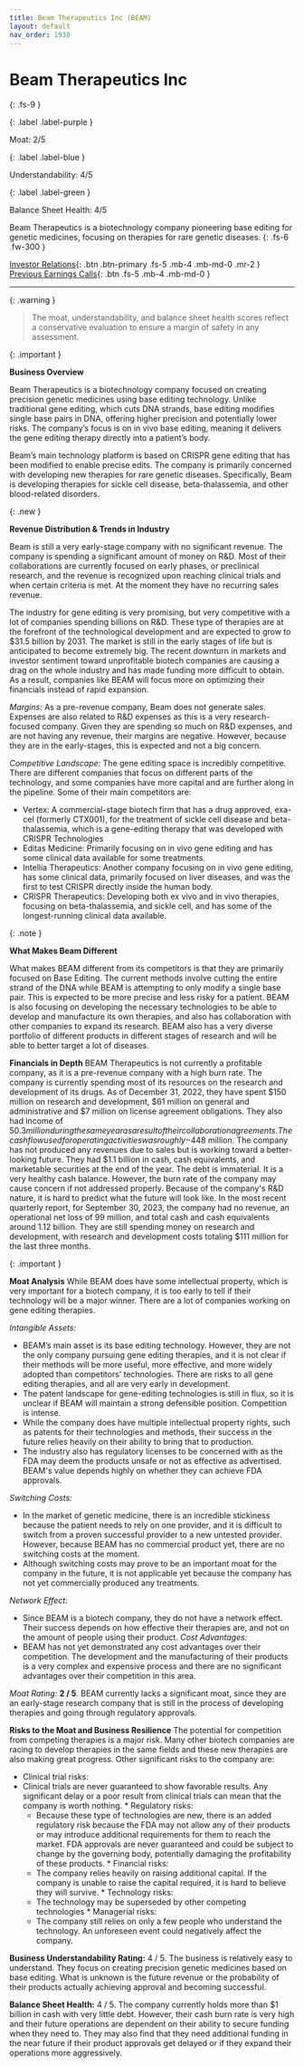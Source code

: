 ```yaml
---
title: Beam Therapeutics Inc (BEAM)
layout: default
nav_order: 1938
---
```


# Beam Therapeutics Inc
{: .fs-9 }

{: .label .label-purple }

Moat: 2/5

{: .label .label-blue }

Understandability: 4/5

{: .label .label-green }

Balance Sheet Health: 4/5

Beam Therapeutics is a biotechnology company pioneering base editing for genetic medicines, focusing on therapies for rare genetic diseases.
{: .fs-6 .fw-300 }

[Investor Relations](https://www.google.com/search?q=BEAM+investor+relations){: .btn .btn-primary .fs-5 .mb-4 .mb-md-0 .mr-2 }
[Previous Earnings Calls](https://discountingcashflows.com/company/BEAM/transcripts/){: .btn .fs-5 .mb-4 .mb-md-0 }

---

{: .warning }
>The moat, understandability, and balance sheet health scores reflect a conservative evaluation to ensure a margin of safety in any assessment.



{: .important }

**Business Overview**

Beam Therapeutics is a biotechnology company focused on creating precision genetic medicines using base editing technology. Unlike traditional gene editing, which cuts DNA strands, base editing modifies single base pairs in DNA, offering higher precision and potentially lower risks. The company’s focus is on in vivo base editing, meaning it delivers the gene editing therapy directly into a patient’s body.

Beam’s main technology platform is based on CRISPR gene editing that has been modified to enable precise edits. The company is primarily concerned with developing new therapies for rare genetic diseases. Specifically, Beam is developing therapies for sickle cell disease, beta-thalassemia, and other blood-related disorders. 

{: .new }

**Revenue Distribution & Trends in Industry**

Beam is still a very early-stage company with no significant revenue. The company is spending a significant amount of money on R&D. Most of their collaborations are currently focused on early phases, or preclinical research, and the revenue is recognized upon reaching clinical trials and when certain criteria is met. At the moment they have no recurring sales revenue.

The industry for gene editing is very promising, but very competitive with a lot of companies spending billions on R&D. These type of therapies are at the forefront of the technological development and are expected to grow to $31.5 billion by 2031. The market is still in the early stages of life but is anticipated to become extremely big.
The recent downturn in markets and investor sentiment toward unprofitable biotech companies are causing a drag on the whole industry and has made funding more difficult to obtain. As a result, companies like BEAM will focus more on optimizing their financials instead of rapid expansion. 

*Margins:* As a pre-revenue company, Beam does not generate sales. Expenses are also related to R&D expenses as this is a very research-focused company. Given they are spending so much on R&D expenses, and are not having any revenue, their margins are negative. However, because they are in the early-stages, this is expected and not a big concern.

*Competitive Landscape:*
The gene editing space is incredibly competitive. There are different companies that focus on different parts of the technology, and some companies have more capital and are further along in the pipeline.
Some of their main competitors are:

-  Vertex: A commercial-stage biotech firm that has a drug approved, exa-cel (formerly CTX001), for the treatment of sickle cell disease and beta-thalassemia, which is a gene-editing therapy that was developed with CRISPR Technologies
- Editas Medicine: Primarily focusing on in vivo gene editing and has some clinical data available for some treatments.
- Intellia Therapeutics: Another company focusing on in vivo gene editing, has some clinical data, primarily focused on liver diseases, and was the first to test CRISPR directly inside the human body.
- CRISPR Therapeutics: Developing both ex vivo and in vivo therapies, focusing on beta-thalassemia, and sickle cell, and has some of the longest-running clinical data available.

{: .note }

**What Makes Beam Different**

What makes BEAM different from its competitors is that they are primarily focused on Base Editing. The current methods involve cutting the entire strand of the DNA while BEAM is attempting to only modify a single base pair. This is expected to be more precise and less risky for a patient.
BEAM is also focusing on developing the necessary technologies to be able to develop and manufacture its own therapies, and also has collaboration with other companies to expand its research. 
BEAM also has a very diverse portfolio of different products in different stages of research and will be able to better target a lot of diseases. 

**Financials in Depth**
BEAM Therapeutics is not currently a profitable company, as it is a pre-revenue company with a high burn rate. 
The company is currently spending most of its resources on the research and development of its drugs. As of December 31, 2022, they have spent $150 million on research and development, $61 million on general and administrative and $7 million on license agreement obligations. They also had income of $50.3 million during the same year as a result of their collaboration agreements. The cash flow used for operating activities was roughly -$448 million. The company has not produced any revenues due to sales but is working toward a better-looking future. 
They had $1.1 billion in cash, cash equivalents, and marketable securities at the end of the year. The debt is immaterial. It is a very healthy cash balance. However, the burn rate of the company may cause concern if not addressed properly. 
Because of the company's R&D nature, it is hard to predict what the future will look like.
In the most recent quarterly report, for September 30, 2023, the company had no revenue, an operational net loss of 99 million, and total cash and cash equivalents around 1.12 billion. They are still spending money on research and development, with research and development costs totaling $111 million for the last three months.

{: .important }

**Moat Analysis**
While BEAM does have some intellectual property, which is very important for a biotech company, it is too early to tell if their technology will be a major winner. There are a lot of companies working on gene editing therapies. 

*Intangible Assets:*
  *  BEAM’s main asset is its base editing technology. However, they are not the only company pursuing gene editing therapies, and it is not clear if their methods will be more useful, more effective, and more widely adopted than competitors’ technologies. There are risks to all gene editing therapies, and all are very early in development. 
  * The patent landscape for gene-editing technologies is still in flux, so it is unclear if BEAM will maintain a strong defensible position. Competition is intense. 
   * While the company does have multiple intellectual property rights, such as patents for their technologies and methods, their success in the future relies heavily on their ability to bring that to production.
  * The industry also has regulatory licenses to be concerned with as the FDA may deem the products unsafe or not as effective as advertised. BEAM's value depends highly on whether they can achieve FDA approvals.
  
*Switching Costs:*
  * In the market of genetic medicine, there is an incredible stickiness because the patient needs to rely on one provider, and it is difficult to switch from a proven successful provider to a new untested provider. However, because BEAM has no commercial product yet, there are no switching costs at the moment.
  * Although switching costs may prove to be an important moat for the company in the future, it is not applicable yet because the company has not yet commercially produced any treatments.

*Network Effect:*
  * Since BEAM is a biotech company, they do not have a network effect. Their success depends on how effective their therapies are, and not on the amount of people using their product.
*Cost Advantages:*
  * BEAM has not yet demonstrated any cost advantages over their competition. The development and the manufacturing of their products is a very complex and expensive process and there are no significant advantages over their competition in this area.
 
*Moat Rating:* **2 / 5**. BEAM currently lacks a significant moat, since they are an early-stage research company that is still in the process of developing therapies and going through regulatory approvals.

**Risks to the Moat and Business Resilience**
The potential for competition from competing therapies is a major risk. Many other biotech companies are racing to develop therapies in the same fields and these new therapies are also making great progress. 
Other significant risks to the company are:
   *  Clinical trial risks:
   *   Clinical trials are never guaranteed to show favorable results. Any significant delay or a poor result from clinical trials can mean that the company is worth nothing. 
     *  Regulatory risks:
        *  Because these type of technologies are new, there is an added regulatory risk because the FDA may not allow any of their products or may introduce additional requirements for them to reach the market. FDA approvals are never guaranteed and could be subject to change by the governing body, potentially damaging the profitability of these products.
      * Financial risks:
        * The company relies heavily on raising additional capital. If the company is unable to raise the capital required, it is hard to believe they will survive. 
      * Technology risks:
        *  The technology may be superseded by other competing technologies
      * Managerial risks:
          * The company still relies on only a few people who understand the technology. An unforeseen event could negatively affect the company. 
  
**Business Understandability Rating:** 
4 / 5. The business is relatively easy to understand. They focus on creating precision genetic medicines based on base editing. What is unknown is the future revenue or the probability of their products actually achieving approval and becoming successful.

**Balance Sheet Health:** 
4 / 5. The company currently holds more than $1 billion in cash with very little debt. However, their cash burn rate is very high and their future operations are dependent on their ability to secure funding when they need to. They may also find that they need additional funding in the near future if their product approvals get delayed or if they expand their operations more aggressively. 
